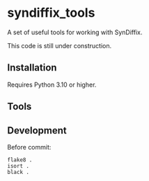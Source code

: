 # syndiffix_tools

A set of useful tools for working with SynDiffix.

This code is still under construction.

## Installation

Requires Python 3.10 or higher.

## Tools

## Development

Before commit:
```
flake8 .
isort .
black .
```

